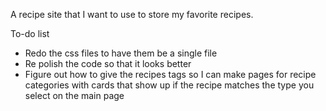 A recipe site that I want to use to store my favorite recipes.

To-do list
<ul>
    <li>Redo the css files to have them be a single file</li>
    <li>Re polish the code so that it looks better</li>
    <li>Figure out how to give the recipes tags so I can make pages for recipe categories with cards that show up if the recipe matches the type you select on the main page</li>
</ul>